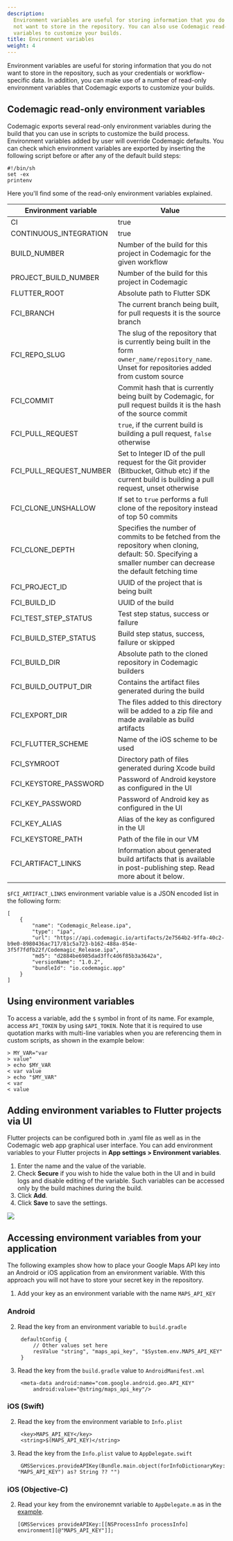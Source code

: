 ```yaml
---
description:
  Environment variables are useful for storing information that you do
  not want to store in the repository. You can also use Codemagic read-only environment
  variables to customize your builds.
title: Environment variables
weight: 4
---
```


Environment variables are useful for storing information that you do not want to store in the repository, such as your credentials or workflow-specific data. In addition, you can make use of a number of read-only environment variables that Codemagic exports to customize your builds.

## Codemagic read-only environment variables

Codemagic exports several read-only environment variables during the build that you can use in scripts to customize the build process. Environment variables added by user will override Codemagic defaults. You can check which environment variables are exported by inserting the following script before or after any of the default build steps:

    #!/bin/sh
    set -ex
    printenv

Here you'll find some of the read-only environment variables explained.

| **Environment variable** | **Value**                                                                                                       |
|--------------------------|-----------------------------------------------------------------------------------------------------------------|
| CI                       | true                                                                                                            |
| CONTINUOUS_INTEGRATION   | true                                                                                                            |
| BUILD_NUMBER             | Number of the build for this project in Codemagic for the given workflow                                        |
| PROJECT_BUILD_NUMBER     | Number of the build for this project in Codemagic                                                               |
| FLUTTER_ROOT             | Absolute path to Flutter SDK                                                                                    |
| FCI_BRANCH               | The current branch being built, for pull requests it is the source branch                                       |
| FCI_REPO_SLUG            | The slug of the repository that is currently being built in the form `owner_name/repository_name`. Unset for repositories added from custom source|
| FCI_COMMIT               | Commit hash that is currently being built by Codemagic, for pull request builds it is the hash of the source commit |
| FCI_PULL_REQUEST         | `true`, if the current build is building a pull request, `false` otherwise                                      |
| FCI_PULL_REQUEST_NUMBER  | Set to Integer ID of the pull request for the Git provider (Bitbucket, Github etc) if the current build is building a pull request, unset otherwise|
| FCI_CLONE_UNSHALLOW      | If set to `true` performs a full clone of the repository instead of top 50 commits                             |
| FCI_CLONE_DEPTH          | Specifies the number of commits to be fetched from the repository when cloning, default: 50. Specifying a smaller number can decrease the default fetching time|
| FCI_PROJECT_ID           | UUID of the project that is being built                                                                         |
| FCI_BUILD_ID             | UUID of the build                                                                                               |
| FCI_TEST_STEP_STATUS     | Test step status, success or failure                                                                            |
| FCI_BUILD_STEP_STATUS    | Build step status, success, failure or skipped                                                                  |
| FCI_BUILD_DIR            | Absolute path to the cloned repository in Codemagic builders                                                    |
| FCI_BUILD_OUTPUT_DIR     | Contains the artifact files generated during the build                                                          |
| FCI_EXPORT_DIR           | The files added to this directory will be added to a zip file and made available as build artifacts             |
| FCI_FLUTTER_SCHEME       | Name of the iOS scheme to be used                                                                               |
| FCI_SYMROOT              | Directory path of files generated during Xcode build                                                            |
| FCI_KEYSTORE_PASSWORD    | Password of Android keystore as configured in the UI                                                            |
| FCI_KEY_PASSWORD         | Password of Android key as configured in the UI                                                                 |
| FCI_KEY_ALIAS            | Alias of the key as configured in the UI                                                                        |
| FCI_KEYSTORE_PATH        | Path of the file in our VM                                                                                      |
| FCI_ARTIFACT_LINKS       | Information about generated build artifacts that is available in post-publishing step. Read more about it below. |

`$FCI_ARTIFACT_LINKS` environment variable value is a JSON encoded list in the following form: 

    [
        {
            "name": "Codemagic_Release.ipa",
            "type": "ipa",
            "url": "https://api.codemagic.io/artifacts/2e7564b2-9ffa-40c2-b9e0-8980436ac717/81c5a723-b162-488a-854e-3f5f7fdfb22f/Codemagic_Release.ipa",
            "md5": "d2884be6985dad3ffc4d6f85b3a3642a",
            "versionName": "1.0.2",
            "bundleId": "io.codemagic.app"
        }
    ]                                                                                   

## Using environment variables

To access a variable, add the `$` symbol in front of its name. For example, access `API_TOKEN` by using `$API_TOKEN`. Note that it is required to use quotation marks with multi-line variables when you are referencing them in custom scripts, as shown in the example below:

    > MY_VAR="var
    > value"
    > echo $MY_VAR
    < var value
    > echo "$MY_VAR"
    < var
    < value
    
## Adding environment variables to Flutter projects via UI

Flutter projects can be configured both in .yaml file as well as in the Codemagic web app graphical user interface. You can add environment variables to your Flutter projects in **App settings > Environment variables**.

1. Enter the name and the value of the variable.
2. Check **Secure** if you wish to hide the value both in the UI and in build logs and disable editing of the variable. Such variables can be accessed only by the build machines during the build.
3. Click **Add**.
4. Click **Save** to save the settings.

![](../uploads/env_vars.PNG)

## Accessing environment variables from your application

The following examples show how to place your Google Maps API key into an Android or iOS application from an environment variable. With this approach you will not have to store your secret key in the repository.

1. Add your key as an environment variable with the name `MAPS_API_KEY`

### Android

2. Read the key from an environment variable to `build.gradle`

        defaultConfig {
            // Other values set here
            resValue "string", "maps_api_key", "$System.env.MAPS_API_KEY"
        }

3. Read the key from the `build.gradle` value to `AndroidManifest.xml`

        <meta-data android:name="com.google.android.geo.API_KEY"
            android:value="@string/maps_api_key"/>

### iOS (Swift)

2. Read the key from the environment variable to `Info.plist`

        <key>MAPS_API_KEY</key>
        <string>$(MAPS_API_KEY)</string>

3. Read the key from the `Info.plist` value to `AppDelegate.swift`

        GMSServices.provideAPIKey(Bundle.main.object(forInfoDictionaryKey: "MAPS_API_KEY") as? String ?? "")

### iOS (Objective-C)

2.  Read your key from the environemnt variable to `AppDelegate.m` as in the [example](https://github.com/flutter/plugins/blob/master/packages/google_maps_flutter/google_maps_flutter/example/ios/Runner/AppDelegate.m).

        [GMSServices provideAPIKey:[[NSProcessInfo processInfo] environment][@"MAPS_API_KEY"]];
